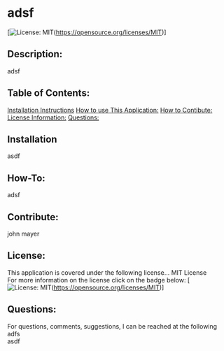 # adsf  
[![License: MIT](https://img.shields.io/badge/License-MIT-yellow.svg)(https://opensource.org/licenses/MIT)]
## Description:  
adsf
## Table of Contents:
[Installation Instructions](#installation)
[How to use This Application:](#how-to)
[How to Contibute:](#contribute)
[License Information:](#license)
[Questions:](#questions)
## Installation
asdf
## How-To:
adsf
## Contribute:
john mayer
## License:
This application is covered under the following license...
MIT License  
For more information on the license click on the badge below:
[![License: MIT](https://img.shields.io/badge/License-MIT-yellow.svg)(https://opensource.org/licenses/MIT)]
## Questions:
For questions, comments, suggestions, I can be reached at the following  
adfs  
asdf

